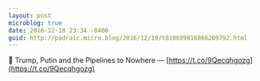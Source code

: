 ```yaml
---
layout: post
microblog: true
date: 2016-12-18 23:34 -0400
guid: http://padraic.micro.blog/2016/12/19/t810689816866209792.html
---
```

🔗 Trump, Putin and the Pipelines to Nowhere — [https://t.co/9Qecqhgozg](https://t.co/9Qecqhgozg)
